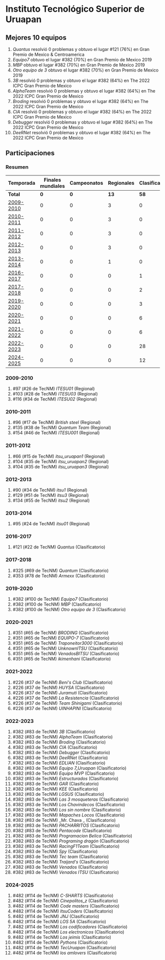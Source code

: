 ---
---

# Instituto Tecnológico Superior de Uruapan

## Mejores 10 equipos

1. _Quantus_ resolvió 0 problemas y obtuvo el lugar #121 (76%) en Gran Premio de Mexico & Centroamerica
1. _Equipo7_ obtuvo el lugar #382 (70%) en Gran Premio de Mexico 2019
1. _MBP_ obtuvo el lugar #382 (70%) en Gran Premio de Mexico 2019
1. _Otro equipo de 3_ obtuvo el lugar #382 (70%) en Gran Premio de Mexico 2019
1. _3B_ resolvió 0 problemas y obtuvo el lugar #382 (64%) en The 2022 ICPC Gran Premio de Mexico
1. _AlphaTeam_ resolvió 0 problemas y obtuvo el lugar #382 (64%) en The 2022 ICPC Gran Premio de Mexico
1. _Broding_ resolvió 0 problemas y obtuvo el lugar #382 (64%) en The 2022 ICPC Gran Premio de Mexico
1. _CIA_ resolvió 0 problemas y obtuvo el lugar #382 (64%) en The 2022 ICPC Gran Premio de Mexico
1. _Debugger_ resolvió 0 problemas y obtuvo el lugar #382 (64%) en The 2022 ICPC Gran Premio de Mexico
1. _DeeRNet_ resolvió 0 problemas y obtuvo el lugar #382 (64%) en The 2022 ICPC Gran Premio de Mexico

## Participaciones

### Resumen

| Temporada | Finales mundiales | Campeonatos | Regionales | Clasificatorios | Equipos |
| --- | --- | --- | --- | --- | --- |
| **Total** | **0** | **0** | **13** | **58** | **71** |
| [2009-2010](#2009-2010) | 0 | 0 | 3 | 0 | 3 |
| [2010-2011](#2010-2011) | 0 | 0 | 3 | 0 | 3 |
| [2011-2012](#2011-2012) | 0 | 0 | 3 | 0 | 3 |
| [2012-2013](#2012-2013) | 0 | 0 | 3 | 0 | 3 |
| [2013-2014](#2013-2014) | 0 | 0 | 1 | 0 | 1 |
| [2016-2017](#2016-2017) | 0 | 0 | 0 | 1 | 1 |
| [2017-2018](#2017-2018) | 0 | 0 | 0 | 2 | 2 |
| [2019-2020](#2019-2020) | 0 | 0 | 0 | 3 | 3 |
| [2020-2021](#2020-2021) | 0 | 0 | 0 | 6 | 6 |
| [2021-2022](#2021-2022) | 0 | 0 | 0 | 6 | 6 |
| [2022-2023](#2022-2023) | 0 | 0 | 0 | 28 | 28 |
| [2024-2025](#2024-2025) | 0 | 0 | 0 | 12 | 12 |

### 2009-2010

1. #97 (#26 de TecNM) _ITESU01_ (Regional)
1. #103 (#28 de TecNM) _ITESU03_ (Regional)
1. #116 (#34 de TecNM) _ITESU02_ (Regional)

### 2010-2011

1. #96 (#17 de TecNM) _British steel_ (Regional)
1. #135 (#38 de TecNM) _Quantum Team_ (Regional)
1. #154 (#46 de TecNM) _ITESU001_ (Regional)

### 2011-2012

1. #66 (#15 de TecNM) _itsu_uruapan1_ (Regional)
1. #104 (#35 de TecNM) _itsu_uruapan2_ (Regional)
1. #104 (#35 de TecNM) _itsu_uruapan3_ (Regional)

### 2012-2013

1. #90 (#34 de TecNM) _itsu1_ (Regional)
1. #129 (#51 de TecNM) _itsu3_ (Regional)
1. #134 (#55 de TecNM) _itsu2_ (Regional)

### 2013-2014

1. #95 (#24 de TecNM) _itsu01_ (Regional)

### 2016-2017

1. #121 (#22 de TecNM) _Quantus_ (Clasificatorio)

### 2017-2018

1. #325 (#69 de TecNM) _Quantum_ (Clasificatorio)
1. #353 (#78 de TecNM) _Armexx_ (Clasificatorio)

### 2019-2020

1. #382 (#100 de TecNM) _Equipo7_ (Clasificatorio)
1. #382 (#100 de TecNM) _MBP_ (Clasificatorio)
1. #382 (#100 de TecNM) _Otro equipo de 3_ (Clasificatorio)

### 2020-2021

1. #351 (#65 de TecNM) _BRODING_ (Clasificatorio)
1. #351 (#65 de TecNM) _EQUIPO-7_ (Clasificatorio)
1. #351 (#65 de TecNM) _Traponeitor3000_ (Clasificatorio)
1. #351 (#65 de TecNM) _UnknownITSU_ (Clasificatorio)
1. #351 (#65 de TecNM) _VenadosBITSU_ (Clasificatorio)
1. #351 (#65 de TecNM) _ikimenhani_ (Clasificatorio)

### 2021-2022

1. #226 (#37 de TecNM) _Beni's Club_ (Clasificatorio)
1. #226 (#37 de TecNM) _HUYSA_ (Clasificatorio)
1. #226 (#37 de TecNM) _Juramuti_ (Clasificatorio)
1. #226 (#37 de TecNM) _La Resistencia_ (Clasificatorio)
1. #226 (#37 de TecNM) _Team Shinigami_ (Clasificatorio)
1. #226 (#37 de TecNM) _UINHAPINI_ (Clasificatorio)

### 2022-2023

1. #382 (#83 de TecNM) _3B_ (Clasificatorio)
1. #382 (#83 de TecNM) _AlphaTeam_ (Clasificatorio)
1. #382 (#83 de TecNM) _Broding_ (Clasificatorio)
1. #382 (#83 de TecNM) _CIA_ (Clasificatorio)
1. #382 (#83 de TecNM) _Debugger_ (Clasificatorio)
1. #382 (#83 de TecNM) _DeeRNet_ (Clasificatorio)
1. #382 (#83 de TecNM) _EDLIAN_ (Clasificatorio)
1. #382 (#83 de TecNM) _Equipo 7_Uruapan_ (Clasificatorio)
1. #382 (#83 de TecNM) _Equipo MVP_ (Clasificatorio)
1. #382 (#83 de TecNM) _Estructurados_ (Clasificatorio)
1. #382 (#83 de TecNM) _GAR_ (Clasificatorio)
1. #382 (#83 de TecNM) _KEE_ (Clasificatorio)
1. #382 (#83 de TecNM) _LGSUS_ (Clasificatorio)
1. #382 (#83 de TecNM) _Las 3 mosqueteras_ (Clasificatorio)
1. #382 (#83 de TecNM) _Los Chavindecos_ (Clasificatorio)
1. #382 (#83 de TecNM) _Los sin nombre_ (Clasificatorio)
1. #382 (#83 de TecNM) _Mapaches Locos_ (Clasificatorio)
1. #382 (#83 de TecNM) _Mr. Chava _ (Clasificatorio)
1. #382 (#83 de TecNM) _PACHARRITOS_ (Clasificatorio)
1. #382 (#83 de TecNM) _Pentacode_ (Clasificatorio)
1. #382 (#83 de TecNM) _Programacion Belica_ (Clasificatorio)
1. #382 (#83 de TecNM) _Programing dragón_ (Clasificatorio)
1. #382 (#83 de TecNM) _RacingF1Team_ (Clasificatorio)
1. #382 (#83 de TecNM) _Spy_ (Clasificatorio)
1. #382 (#83 de TecNM) _Tec team_ (Clasificatorio)
1. #382 (#83 de TecNM) _Traijard's_ (Clasificatorio)
1. #382 (#83 de TecNM) _Venados_ (Clasificatorio)
1. #382 (#83 de TecNM) _Venados ITSU_ (Clasificatorio)

### 2024-2025

1. #482 (#114 de TecNM) _C-SHARTS_ (Clasificatorio)
1. #482 (#114 de TecNM) _Cinepolitos_z_ (Clasificatorio)
1. #482 (#114 de TecNM) _Code masters_ (Clasificatorio)
1. #482 (#114 de TecNM) _ItsuCoders_ (Clasificatorio)
1. #482 (#114 de TecNM) _JNJ_ (Clasificatorio)
1. #482 (#114 de TecNM) _LOS 5A_ (Clasificatorio)
1. #482 (#114 de TecNM) _Los codificadores_ (Clasificatorio)
1. #482 (#114 de TecNM) _Los electronicos_ (Clasificatorio)
1. #482 (#114 de TecNM) _Los jeimis_ (Clasificatorio)
1. #482 (#114 de TecNM) _Pythons_ (Clasificatorio)
1. #482 (#114 de TecNM) _TecUruapan_ (Clasificatorio)
1. #482 (#114 de TecNM) _los amlovers_ (Clasificatorio)



